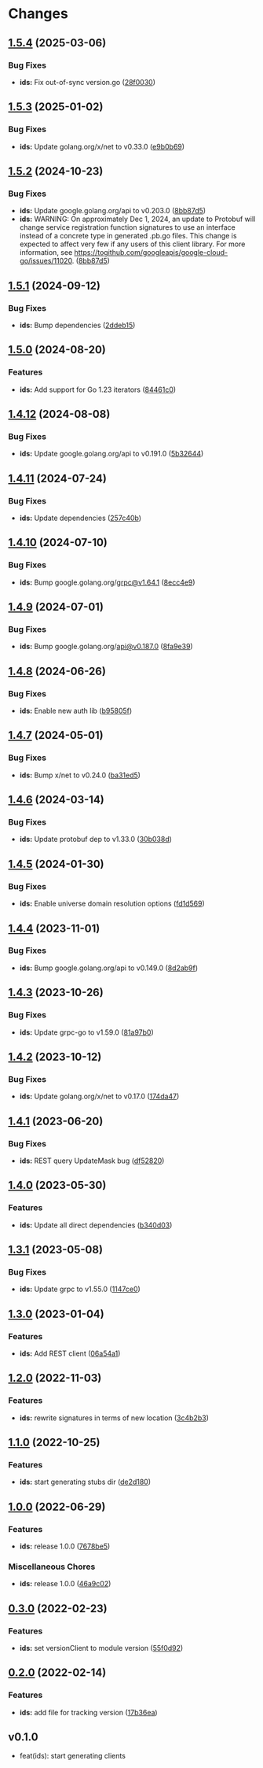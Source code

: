 # Changes


## [1.5.4](https://github.com/googleapis/google-cloud-go/compare/ids/v1.5.3...ids/v1.5.4) (2025-03-06)


### Bug Fixes

* **ids:** Fix out-of-sync version.go ([28f0030](https://github.com/googleapis/google-cloud-go/commit/28f00304ebb13abfd0da2f45b9b79de093cca1ec))

## [1.5.3](https://github.com/googleapis/google-cloud-go/compare/ids/v1.5.2...ids/v1.5.3) (2025-01-02)


### Bug Fixes

* **ids:** Update golang.org/x/net to v0.33.0 ([e9b0b69](https://github.com/googleapis/google-cloud-go/commit/e9b0b69644ea5b276cacff0a707e8a5e87efafc9))

## [1.5.2](https://github.com/googleapis/google-cloud-go/compare/ids/v1.5.1...ids/v1.5.2) (2024-10-23)


### Bug Fixes

* **ids:** Update google.golang.org/api to v0.203.0 ([8bb87d5](https://github.com/googleapis/google-cloud-go/commit/8bb87d56af1cba736e0fe243979723e747e5e11e))
* **ids:** WARNING: On approximately Dec 1, 2024, an update to Protobuf will change service registration function signatures to use an interface instead of a concrete type in generated .pb.go files. This change is expected to affect very few if any users of this client library. For more information, see https://togithub.com/googleapis/google-cloud-go/issues/11020. ([8bb87d5](https://github.com/googleapis/google-cloud-go/commit/8bb87d56af1cba736e0fe243979723e747e5e11e))

## [1.5.1](https://github.com/googleapis/google-cloud-go/compare/ids/v1.5.0...ids/v1.5.1) (2024-09-12)


### Bug Fixes

* **ids:** Bump dependencies ([2ddeb15](https://github.com/googleapis/google-cloud-go/commit/2ddeb1544a53188a7592046b98913982f1b0cf04))

## [1.5.0](https://github.com/googleapis/google-cloud-go/compare/ids/v1.4.12...ids/v1.5.0) (2024-08-20)


### Features

* **ids:** Add support for Go 1.23 iterators ([84461c0](https://github.com/googleapis/google-cloud-go/commit/84461c0ba464ec2f951987ba60030e37c8a8fc18))

## [1.4.12](https://github.com/googleapis/google-cloud-go/compare/ids/v1.4.11...ids/v1.4.12) (2024-08-08)


### Bug Fixes

* **ids:** Update google.golang.org/api to v0.191.0 ([5b32644](https://github.com/googleapis/google-cloud-go/commit/5b32644eb82eb6bd6021f80b4fad471c60fb9d73))

## [1.4.11](https://github.com/googleapis/google-cloud-go/compare/ids/v1.4.10...ids/v1.4.11) (2024-07-24)


### Bug Fixes

* **ids:** Update dependencies ([257c40b](https://github.com/googleapis/google-cloud-go/commit/257c40bd6d7e59730017cf32bda8823d7a232758))

## [1.4.10](https://github.com/googleapis/google-cloud-go/compare/ids/v1.4.9...ids/v1.4.10) (2024-07-10)


### Bug Fixes

* **ids:** Bump google.golang.org/grpc@v1.64.1 ([8ecc4e9](https://github.com/googleapis/google-cloud-go/commit/8ecc4e9622e5bbe9b90384d5848ab816027226c5))

## [1.4.9](https://github.com/googleapis/google-cloud-go/compare/ids/v1.4.8...ids/v1.4.9) (2024-07-01)


### Bug Fixes

* **ids:** Bump google.golang.org/api@v0.187.0 ([8fa9e39](https://github.com/googleapis/google-cloud-go/commit/8fa9e398e512fd8533fd49060371e61b5725a85b))

## [1.4.8](https://github.com/googleapis/google-cloud-go/compare/ids/v1.4.7...ids/v1.4.8) (2024-06-26)


### Bug Fixes

* **ids:** Enable new auth lib ([b95805f](https://github.com/googleapis/google-cloud-go/commit/b95805f4c87d3e8d10ea23bd7a2d68d7a4157568))

## [1.4.7](https://github.com/googleapis/google-cloud-go/compare/ids/v1.4.6...ids/v1.4.7) (2024-05-01)


### Bug Fixes

* **ids:** Bump x/net to v0.24.0 ([ba31ed5](https://github.com/googleapis/google-cloud-go/commit/ba31ed5fda2c9664f2e1cf972469295e63deb5b4))

## [1.4.6](https://github.com/googleapis/google-cloud-go/compare/ids/v1.4.5...ids/v1.4.6) (2024-03-14)


### Bug Fixes

* **ids:** Update protobuf dep to v1.33.0 ([30b038d](https://github.com/googleapis/google-cloud-go/commit/30b038d8cac0b8cd5dd4761c87f3f298760dd33a))

## [1.4.5](https://github.com/googleapis/google-cloud-go/compare/ids/v1.4.4...ids/v1.4.5) (2024-01-30)


### Bug Fixes

* **ids:** Enable universe domain resolution options ([fd1d569](https://github.com/googleapis/google-cloud-go/commit/fd1d56930fa8a747be35a224611f4797b8aeb698))

## [1.4.4](https://github.com/googleapis/google-cloud-go/compare/ids/v1.4.3...ids/v1.4.4) (2023-11-01)


### Bug Fixes

* **ids:** Bump google.golang.org/api to v0.149.0 ([8d2ab9f](https://github.com/googleapis/google-cloud-go/commit/8d2ab9f320a86c1c0fab90513fc05861561d0880))

## [1.4.3](https://github.com/googleapis/google-cloud-go/compare/ids/v1.4.2...ids/v1.4.3) (2023-10-26)


### Bug Fixes

* **ids:** Update grpc-go to v1.59.0 ([81a97b0](https://github.com/googleapis/google-cloud-go/commit/81a97b06cb28b25432e4ece595c55a9857e960b7))

## [1.4.2](https://github.com/googleapis/google-cloud-go/compare/ids/v1.4.1...ids/v1.4.2) (2023-10-12)


### Bug Fixes

* **ids:** Update golang.org/x/net to v0.17.0 ([174da47](https://github.com/googleapis/google-cloud-go/commit/174da47254fefb12921bbfc65b7829a453af6f5d))

## [1.4.1](https://github.com/googleapis/google-cloud-go/compare/ids/v1.4.0...ids/v1.4.1) (2023-06-20)


### Bug Fixes

* **ids:** REST query UpdateMask bug ([df52820](https://github.com/googleapis/google-cloud-go/commit/df52820b0e7721954809a8aa8700b93c5662dc9b))

## [1.4.0](https://github.com/googleapis/google-cloud-go/compare/ids/v1.3.1...ids/v1.4.0) (2023-05-30)


### Features

* **ids:** Update all direct dependencies ([b340d03](https://github.com/googleapis/google-cloud-go/commit/b340d030f2b52a4ce48846ce63984b28583abde6))

## [1.3.1](https://github.com/googleapis/google-cloud-go/compare/ids/v1.3.0...ids/v1.3.1) (2023-05-08)


### Bug Fixes

* **ids:** Update grpc to v1.55.0 ([1147ce0](https://github.com/googleapis/google-cloud-go/commit/1147ce02a990276ca4f8ab7a1ab65c14da4450ef))

## [1.3.0](https://github.com/googleapis/google-cloud-go/compare/ids/v1.2.0...ids/v1.3.0) (2023-01-04)


### Features

* **ids:** Add REST client ([06a54a1](https://github.com/googleapis/google-cloud-go/commit/06a54a16a5866cce966547c51e203b9e09a25bc0))

## [1.2.0](https://github.com/googleapis/google-cloud-go/compare/ids/v1.1.0...ids/v1.2.0) (2022-11-03)


### Features

* **ids:** rewrite signatures in terms of new location ([3c4b2b3](https://github.com/googleapis/google-cloud-go/commit/3c4b2b34565795537aac1661e6af2442437e34ad))

## [1.1.0](https://github.com/googleapis/google-cloud-go/compare/ids/v1.0.0...ids/v1.1.0) (2022-10-25)


### Features

* **ids:** start generating stubs dir ([de2d180](https://github.com/googleapis/google-cloud-go/commit/de2d18066dc613b72f6f8db93ca60146dabcfdcc))

## [1.0.0](https://github.com/googleapis/google-cloud-go/compare/ids/v0.3.0...ids/v1.0.0) (2022-06-29)


### Features

* **ids:** release 1.0.0 ([7678be5](https://github.com/googleapis/google-cloud-go/commit/7678be543d9130dcd8fc4147608a10b70faef44e))


### Miscellaneous Chores

* **ids:** release 1.0.0 ([46a9c02](https://github.com/googleapis/google-cloud-go/commit/46a9c0272df702f3327bc452e82fd9caa386c6c3))

## [0.3.0](https://github.com/googleapis/google-cloud-go/compare/ids/v0.2.0...ids/v0.3.0) (2022-02-23)


### Features

* **ids:** set versionClient to module version ([55f0d92](https://github.com/googleapis/google-cloud-go/commit/55f0d92bf112f14b024b4ab0076c9875a17423c9))

## [0.2.0](https://github.com/googleapis/google-cloud-go/compare/ids/v0.1.0...ids/v0.2.0) (2022-02-14)


### Features

* **ids:** add file for tracking version ([17b36ea](https://github.com/googleapis/google-cloud-go/commit/17b36ead42a96b1a01105122074e65164357519e))

## v0.1.0

- feat(ids): start generating clients
